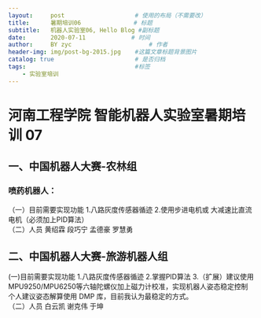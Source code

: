 ```yaml
---
layout:     post                    # 使用的布局（不需要改）
title:      暑期培训06               # 标题 
subtitle:   机器人实验室06, Hello Blog #副标题
date:       2020-07-11             # 时间
author:     BY zyc                      # 作者
header-img: img/post-bg-2015.jpg    #这篇文章标题背景图片
catalog: true                       # 是否归档
tags:                               #标签
    - 实验室培训
---
```



# 河南工程学院 智能机器人实验室暑期培训 07

## 一、中国机器人大赛-农林组
### 喷药机器人：    
 （一）目前需要实现功能
    1.八路灰度传感器循迹
    2.使用步进电机或 大减速比直流电机（必须加上PID算法）     
 （二）人员
    黄绍霖
    段巧宁
    孟德豪
    罗慧勇
## 二、中国机器人大赛-旅游机器人组
 (一)目前需要实现功能
    1.八路灰度传感器循迹
    2.掌握PID算法
    3.（扩展）建议使用MPU9250/MPU6250等六轴陀螺仪加上磁力计校准，实现机器人姿态稳定控制
        个人建议姿态解算使用 DMP 库，目前我认为最稳定的方式。  
（二）人员
    白云凯
    谢克伟
    于坤
